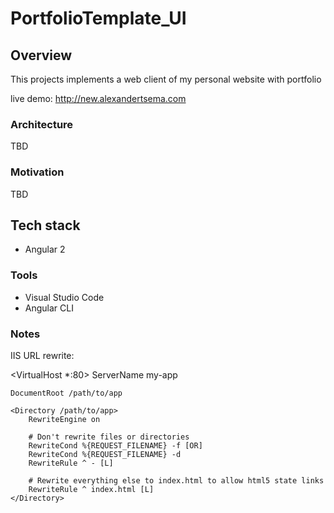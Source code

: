 # PortfolioTemplate_UI

## Overview

This projects implements a web client of my personal website with portfolio

live demo: http://new.alexandertsema.com

### Architecture

TBD

### Motivation

TBD

## Tech stack

* Angular 2

### Tools

* Visual Studio Code
* Angular CLI

### Notes

IIS URL rewrite:

<VirtualHost *:80>
    ServerName my-app

    DocumentRoot /path/to/app

    <Directory /path/to/app>
        RewriteEngine on

        # Don't rewrite files or directories
        RewriteCond %{REQUEST_FILENAME} -f [OR]
        RewriteCond %{REQUEST_FILENAME} -d
        RewriteRule ^ - [L]

        # Rewrite everything else to index.html to allow html5 state links
        RewriteRule ^ index.html [L]
    </Directory>
</VirtualHost>